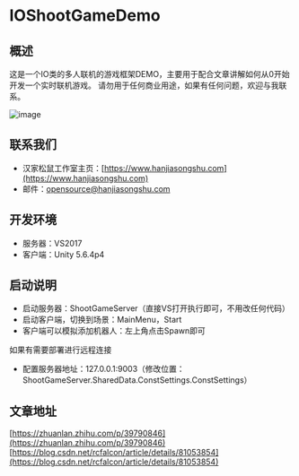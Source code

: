 # IOShootGameDemo

## 概述

这是一个IO类的多人联机的游戏框架DEMO，主要用于配合文章讲解如何从0开始开发一个实时联机游戏。
请勿用于任何商业用途，如果有任何问题，欢迎与我联系。

![image](https://github.com/hansquirrel/IOShootGameDemo/blob/master/docs/pics/shootgamesmall.GIF)

## 联系我们

* 汉家松鼠工作室主页：[https://www.hanjiasongshu.com](https://www.hanjiasongshu.com)
* 邮件：[opensource@hanjiasongshu.com](mailto://opensource@hanjiasongshu.com)

## 开发环境

* 服务器：VS2017
* 客户端：Unity 5.6.4p4

## 启动说明

* 启动服务器：ShootGameServer（直接VS打开执行即可，不用改任何代码）
* 启动客户端，切换到场景：MainMenu，Start
* 客户端可以模拟添加机器人：左上角点击Spawn即可

如果有需要部署进行远程连接

* 配置服务器地址：127.0.0.1:9003（修改位置：ShootGameServer.SharedData.ConstSettings.ConstSettings）

## 文章地址

[https://zhuanlan.zhihu.com/p/39790846](https://zhuanlan.zhihu.com/p/39790846)
[https://blog.csdn.net/rcfalcon/article/details/81053854](https://blog.csdn.net/rcfalcon/article/details/81053854)